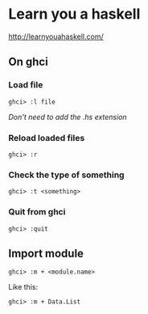 # Learn you a haskell
http://learnyouahaskell.com/

## On ghci

### Load file

```
ghci> :l file
```

*Don't need to add the .hs extension*

### Reload loaded files

```
ghci> :r
```

### Check the type of something

```
ghci> :t <something>
```

### Quit from ghci

```
ghci> :quit
```

## Import module

```
ghci> :m + <module.name>
```

Like this:

```
ghci> :m + Data.List
```